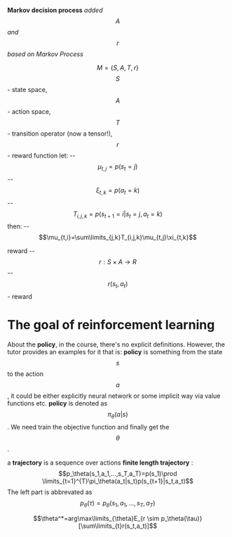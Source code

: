 
__Markov decision process__
*added $$A$$ and $$r$$ based on Markov Process*

$$M=\{S,A,T,r\}$$ 
$$S$$ - state space, $$A$$ - action space, $$T$$ - transition operator (now a tensor!), $$r$$ - reward function
let:
-- $$\mu_{t,j}=p(s_t=j)$$
-- $$\xi_{t,k}=p(a_t=k)$$
-- $$T_{i,j,k}=p(s_{t+1}=i|s_t=j,a_t=k)$$
then:
-- $$\mu_{t,i}=\sum\limits_{j,k}T_{i,j,k}\mu_{t,j}\xi_{t,k}$$

reward
-- $$r:S\times A\rightarrow R$$
-- $$r(s_t,a_t)$$ - reward


# The goal of reinforcement learning
About the **policy**, in the course, there's no explicit definitions. However, the tutor provides an examples for it that is: **policy** is something from the state $$s$$ to the action $$a$$, it could be either explicitly neural network or some implicit way via value functions etc. **policy** is denoted as $$\pi_\theta(a|s)$$. We need train the objective function and finally get the $$\theta$$.

a __trajectory__ is a sequence over actions
__finite length trajectory__ : $$p_\theta(s_1,a_1,...,s_T,a_T)=p(s_1)\prod \limits_{t=1}^{T}\pi_\theta(a_t|s_t)p(s_{t+1}|s_t,a_t)$$
The left part is abbrevated as $$p_\theta(\tau)=p_\theta(s_1,a_1,...,s_T,a_T)$$

$$\theta^*=arg\max\limits_{\theta}E_{r \sim p_\theta(\tau)}[\sum\limits_{t}r(s_t,a_t)]$$
